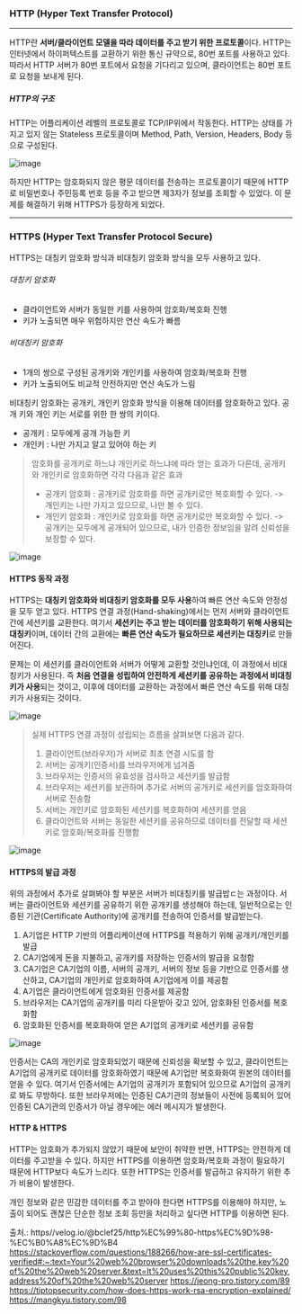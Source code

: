 ### HTTP (Hyper Text Transfer Protocol)
----
HTTP란 **서버/클라이언트 모델을 따라 데이터를 주고 받기 위한 프로토콜**이다. HTTP는 인터넷에서 하이퍼텍스트를 교환하기 위한 통신 규약으로, 80번 포트를 사용하고 있다. 
따라서 HTTP 서버가 80번 포트에서 요청을 기다리고 있으며, 클라이언트는 80번 포트로 요청을 보내게 된다.

##### HTTP의 구조
HTTP는 어플리케이션 레벨의 프로토콜로 TCP/IP위에서 작동한다. HTTP는 상태를 가지고 있지 않는 Stateless 프로토콜이며 Method, Path, Version, Headers, Body 등으로 구성된다.

![image](https://user-images.githubusercontent.com/118147296/220232287-f4e19a24-4df3-4e84-9084-0bf083618b9b.png)

하지만 HTTP는 암호화되지 않은 평문 데이터를 전송하는 프로토콜이기 때문에 HTTP로 비밀번호나 주민등록 번호 등을 주고 받으면 제3자가 정보를 조회할 수 있었다. 
이 문제를 해결하기 위해 HTTPS가 등장하게 되었다.

-----------------
### HTTPS (Hyper Text Transfer Protocol Secure)
HTTPS는 대칭키 암호화 방식과 비대칭키 암호화 방식을 모두 사용하고 있다.

###### 대칭키 암호화
  - 클라이언트와 서버가 동일한 키를 사용하여 암호화/복호화 진행
  - 키가 노출되면 매우 위험하지만 연산 속도가 빠름

###### 비대칭키 암호화
  - 1개의 쌍으로 구성된 공개키와 개인키를 사용하여 암호화/복호화 진행
  - 키가 노출되어도 비교적 안전하지만 연산 속도가 느림

비대칭키 암호화는 공개키, 개인키 암호화 방식을 이용해 데이터를 암호화하고 있다. 공개 키와 개인 키는 서로를 위한 한 쌍의 키이다.
  - 공개키 : 모두에게 공개 가능한 키
  - 개인키 : 나만 가지고 알고 있어야 하는 키

> 암호화를 공개키로 하느냐 개인키로 하느냐에 따라 얻는 효과가 다른데, 공개키와 개인키로 암호화하면 각각 다음과 같은 효과
>  - 공개키 암호화 : 공개키로 암호화를 하면 공개키로만 복호화할 수 있다. -> 개인키는 나만 가지고 있으므로, 나만 볼 수 있다.
>  - 개인키 암호화 : 개인키로 암호화를 하면 공개키로만 복호화할 수 있다. -> 공개키는 모두에게 공개되어 있으므로, 내가 인증한 정보임을 알려 신뢰성을 보장할 수 있다.

![image](https://user-images.githubusercontent.com/118147296/220234452-e05444a6-e317-4548-a1f7-43a8375d7e4b.png)


#### HTTPS 동작 과정
HTTPS는 **대칭키 암호화와 비대칭키 암호화를 모두 사용**하여 빠른 연산 속도와 안정성을 모두 얻고 있다. HTTPS 연결 과정(Hand-shaking)에서는 먼저 서버와 클라이언트 간에 세션키를 교환한다.
여기서 **세션키는 주고 받는 데이터를 암호화하기 위해 사용되는 대칭키**이며, 데이터 간의 교환에는 **빠른 연산 속도가 필요하므로 세션키는 대칭키**로 만들어진다.

문제는 이 세션키를 클라이언트와 서버가 어떻게 교환할 것인냐인데, 이 과정에서 비대칭키가 사용된다. 
즉 **처음 연결을 성립하여 안전하게 세션키를 공유하는 과정에서 비대칭키가 사용**되는 것이고, 이후에 데이터를 교환하는 과정에서 빠른 연산 속도를 위해 대칭키가 사용되는 것이다.

![image](https://user-images.githubusercontent.com/118147296/220235482-9d466009-a157-4469-a23b-fd7ee68ba0cd.png)

> 실제 HTTPS 연결 과정이 성립되는 흐름을 살펴보면 다음과 같다.
> 1. 클라이언트(브라우저)가 서버로 최초 연결 시도를 함
> 2. 서버는 공개키(인증서)를 브라우저에게 넘겨줌
> 3. 브라우저는 인증서의 유효성을 검사하고 세션키를 발급함
> 4. 브라우저는 세션키를 보관하며 추가로 서버의 공개키로 세션키를 암호화하여 서버로 전송함
> 5. 서버는 개인키로 암호화된 세션키를 복호화하여 세션키를 얻음
> 6. 클라이언트와 서버는 동일한 세션키를 공유하므로 데이터를 전달할 때 세션키로 암호화/복호화를 진행함

![image](https://user-images.githubusercontent.com/118147296/220265976-411d6860-cea0-46f0-99a6-5723e199fbc6.png)


#### HTTPS의 발급 과정
위의 과정에서 추가로 살펴봐야 할 부분은 서버가 비대칭키를 발급밥ㄷ는 과정이다. 서버는 클라이언트와 세션키를 공유하기 위한 공개키를 생성해야 하는데, 일반적으로는 인증된 기관(Certificate Authority)에 공개키를 전송하여 인증서를 발급받는다.

1. A기업은 HTTP 기반의 어플리케이션에 HTTPS를 적용하기 위해 공개키/개인키를 발급
2. CA기업에게 돈을 지불하고, 공개키를 저장하는 인증서의 발급을 요청함
3. CA기업은 CA기업의 이름, 서버의 공개키, 서버의 정보 등을 기반으로 인증서를 생산하고, CA기업의 개인키로 암호화하여 A기업에게 이를 제공함
4. A기업은 클라이언트에게 암호화된 인증서를 제공함
5. 브라우저는 CA기업의 공개키를 미리 다운받아 갖고 있어, 암호화된 인증서를 복호화함
6. 암호화된 인증서를 복호화하여 얻은 A기업의 공개키로 세션키를 공유함

![image](https://user-images.githubusercontent.com/118147296/220267295-805c5db0-6237-42a8-9903-c78c95b27d8f.png)

인증서는 CA의 개인키로 암호화되었기 때문에 신뢰성을 확보할 수 있고, 클라이언트는 A기업의 공개키로 데이터를 암호화하였기 때문에 A기업만 복호화화여 원본의 데이터를 얻을 수 있다.
여기서 인증서에는 A기업의 공개키가 포함되어 있으므로 A기업의 공개키로 봐도 무방하다. 또한 브라우저에는 인증된 CA기관의 정보들이 사전에 등록되어 있어 
인증된 CA기관의 인증서가 아닐 경우에는 에러 메시지가 발생한다.

#### HTTP & HTTPS
HTTP는 암호화가 추가되지 않았기 때문에 보안이 취약한 반면, HTTPS는 안전하게 데이터를 주고받을 수 있다. 하지만 HTTPS를 이용하면 암호화/복호화 과정이 필요하기 때문에 HTTP보다 속도가 느리다.
또한 HTTPS는 인증서를 발급하고 유지하기 위한 추가 비용이 발생한다.

개인 정보와 같은 민감한 데이터를 주고 받아야 한다면 HTTPS를 이용해야 하지만, 노출이 되어도 괜찮은 단순한 정보 조회 등만을 처리하고 싶다면 HTTP를 이용하면 된다.


출처.:
https//velog.io/@bclef25/http%EC%99%80-https%EC%9D%98-%EC%B0%A8%EC%9D%B4
https://stackoverflow.com/questions/188266/how-are-ssl-certificates-verified#:~:text=Your%20web%20browser%20downloads%20the,key%20of%20the%20web%20server.&text=It%20uses%20this%20public%20key,address%20of%20the%20web%20server
https://jeong-pro.tistory.com/89
https://tiptopsecurity.com/how-does-https-work-rsa-encryption-explained/
https://mangkyu.tistory.com/98
